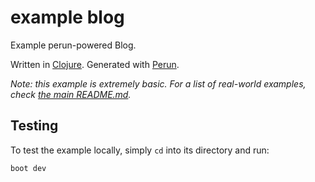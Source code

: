 # example blog

Example perun-powered Blog.

Written in [Clojure](https://clojure.org). Generated with [Perun](https://perun.io/).

_Note: this example is extremely basic.
For a list of real-world examples, check [the main README.md](../../README.md)._


## Testing

To test the example locally, simply `cd` into its directory and run:

`boot dev`
